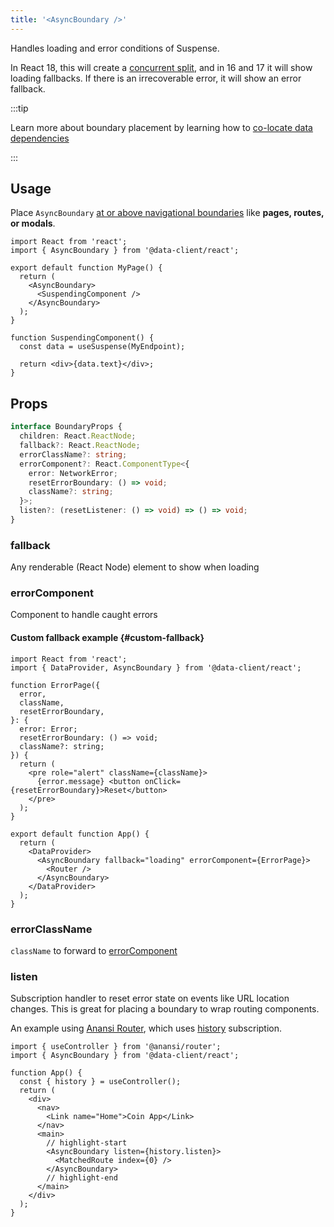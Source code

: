 ```yaml
---
title: '<AsyncBoundary />'
---
```


<head>
  <title>AsyncBoundary - Centralize loading and error handling</title>
  <meta name="docsearch:pagerank" content="20"/>
</head>

Handles loading and error conditions of Suspense.

In React 18, this will create a [concurrent split](https://react.dev/reference/react/useTransition), and in 16 and 17 it will show loading fallbacks. If there is an irrecoverable error, it will show an error fallback.

:::tip

Learn more about boundary placement by learning how to [co-locate data dependencies](../getting-started/data-dependency.md)

:::

## Usage

Place `AsyncBoundary` [at or above navigational boundaries](../getting-started/data-dependency.md#boundaries) like **pages, routes, or modals**.

```tsx
import React from 'react';
import { AsyncBoundary } from '@data-client/react';

export default function MyPage() {
  return (
    <AsyncBoundary>
      <SuspendingComponent />
    </AsyncBoundary>
  );
}

function SuspendingComponent() {
  const data = useSuspense(MyEndpoint);

  return <div>{data.text}</div>;
}
```

## Props

```ts
interface BoundaryProps {
  children: React.ReactNode;
  fallback?: React.ReactNode;
  errorClassName?: string;
  errorComponent?: React.ComponentType<{
    error: NetworkError;
    resetErrorBoundary: () => void;
    className?: string;
  }>;
  listen?: (resetListener: () => void) => () => void;
}
```

### fallback

Any renderable (React Node) element to show when loading

### errorComponent

Component to handle caught errors

#### Custom fallback example {#custom-fallback}

```tsx
import React from 'react';
import { DataProvider, AsyncBoundary } from '@data-client/react';

function ErrorPage({
  error,
  className,
  resetErrorBoundary,
}: {
  error: Error;
  resetErrorBoundary: () => void;
  className?: string;
}) {
  return (
    <pre role="alert" className={className}>
      {error.message} <button onClick={resetErrorBoundary}>Reset</button>
    </pre>
  );
}

export default function App() {
  return (
    <DataProvider>
      <AsyncBoundary fallback="loading" errorComponent={ErrorPage}>
        <Router />
      </AsyncBoundary>
    </DataProvider>
  );
}
```

### errorClassName

`className` to forward to [errorComponent](#errorcomponent)

### listen

Subscription handler to reset error state on events like URL location changes. This is great
for placing a boundary to wrap routing components.

An example using [Anansi Router](https://www.npmjs.com/package/@anansi/router), which uses
[history](https://www.npmjs.com/package/history) subscription.

```tsx
import { useController } from '@anansi/router';
import { AsyncBoundary } from '@data-client/react';

function App() {
  const { history } = useController();
  return (
    <div>
      <nav>
        <Link name="Home">Coin App</Link>
      </nav>
      <main>
        // highlight-start
        <AsyncBoundary listen={history.listen}>
          <MatchedRoute index={0} />
        </AsyncBoundary>
        // highlight-end
      </main>
    </div>
  );
}
```
